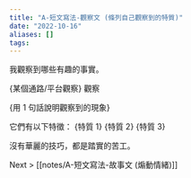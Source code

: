 ```yaml
---
title: "A-短文寫法-觀察文 (條列自己觀察到的特質)"
date: "2022-10-16"
aliases: []
tags:
---
```


我觀察到哪些有趣的事實。

{某個通路/平台觀察} 觀察

{用 1 句話說明觀察到的現象}

它們有以下特徵：
{特質 1}
{特質 2}
{特質 3}

沒有華麗的技巧，都是踏實的苦工。

Next > [[notes/A-短文寫法-故事文 (煽動情緒)]]